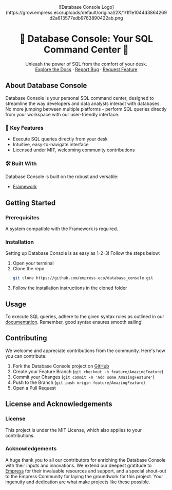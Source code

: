 <div align="center">
![Database Console Logo](https://grow.empress.eco/uploads/default/original/2X/1/1f1e1044d3864269d2a613577edb9763890422ab.png
<h1 align="center">🚀 Database Console: Your SQL Command Center 🚀</h1>
<p align="center">
Unleash the power of SQL from the comfort of your desk.
<br />
<a href="https://empress.eco/">Explore the Docs</a>
·
<a href="https://github.com/empress-eco/database_console/issues">Report Bug</a>
·
<a href="https://github.com/empress-eco/database_console/issues">Request Feature</a>
</p>
</div>

## About Database Console

Database Console is your personal SQL command center, designed to streamline the way developers and data analysts interact with databases. No more jumping between multiple platforms - perform SQL queries directly from your workspace with our user-friendly interface. 

### 🌟 Key Features
- Execute SQL queries directly from your desk
- Intuitive, easy-to-navigate interface
- Licensed under MIT, welcoming community contributions

### 🛠 Built With
Database Console is built on the robust and versatile:
- [Framework](https://Empress.io/)

## Getting Started

### Prerequisites
A system compatible with the Framework is required.

### Installation
Setting up Database Console is as easy as 1-2-3! Follow the steps below:

1. Open your terminal
2. Clone the repo
   ```sh
   git clone https://github.com/empress-eco/database_console.git
   ```
3. Follow the installation instructions in the cloned folder

## Usage
To execute SQL queries, adhere to the given syntax rules as outlined in our [documentation](https://empress.eco/). Remember, good syntax ensures smooth sailing!

## Contributing
We welcome and appreciate contributions from the community. Here's how you can contribute:

1. Fork the Database Console project on [GitHub](https://github.com/empress-eco/database_console)
2. Create your Feature Branch (`git checkout -b feature/AmazingFeature`)
3. Commit your Changes (`git commit -m 'Add some AmazingFeature'`)
4. Push to the Branch (`git push origin feature/AmazingFeature`)
5. Open a Pull Request

## License and Acknowledgements

### License
This project is under the MIT License, which also applies to your contributions.

### Acknowledgements
A huge thank you to all our contributors for enriching the Database Console with their inputs and innovations. We extend our deepest gratitude to [Empress](https://empress.eco/) for their invaluable resources and support, and a special shout-out to the Empress Community for laying the groundwork for this project. Your ingenuity and dedication are what make projects like these possible.
```
